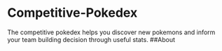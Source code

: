 # Competitive-Pokedex
The competitive pokedex helps you discover new pokemons and inform your team building decision through useful stats.
##About
